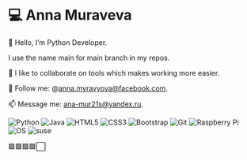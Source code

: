 # 💻 Anna Muraveva

🚀 Hello, I’m Python Developer. 

 I use the name main for main branch in my repos.

🎿 I like to collaborate on tools which makes working more easier. 

💬  Follow me: @anna.myravyova@facebook.com.

📫  Message me: ana-mur21s@yandex.ru.


  ![Python](https://img.shields.io/badge/-Python-black?style=flat-square&logo=Python)
  ![Java](https://img.shields.io/badge/-Java-007396?style=flat-square&logo=java)
  ![HTML5](https://img.shields.io/badge/-HTML5-E34F26?style=flat-square&logo=html5&logoColor=white)
  ![CSS3](https://img.shields.io/badge/-CSS3-1572B6?style=flat-square&logo=css3)
  ![Bootstrap](https://img.shields.io/badge/-Bootstrap-563D7C?style=flat-square&logo=bootstrap)
  ![Git](https://img.shields.io/badge/-Git-black?style=flat-square&logo=git)
  ![Raspberry Pi](https://img.shields.io/badge/-Raspberry%20Pi-C51A4A?style=flat-square&logo=Raspberry-Pi)
  ![OS](https://img.shields.io/badge/OS-Linux-informational?style=flat-square&logo=linux&logoColor=white)
  ![suse](https://img.shields.io/badge/suse%20%5B%2064bit%20%5D-%20-35bf5c?style=flat-square&logo=opensuse)
<div>
  
</div>
🟩🟩🟩🟩⬜️
